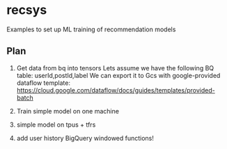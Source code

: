 # recsys
Examples to set up ML training of recommendation models

## Plan
1. Get data from bq into tensors
    Lets assume we have the following BQ table:
    userId,postId,label
    We can export it to Gcs with google-provided dataflow template: https://cloud.google.com/dataflow/docs/guides/templates/provided-batch
    
2. Train simple model on one machine
3. simple model on tpus + tfrs
4. add user history
    BigQuery windowed functions!